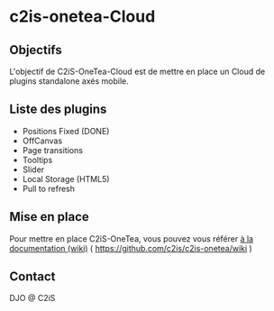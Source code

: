 # c2is-onetea-Cloud

## Objectifs
L'objectif de C2iS-OneTea-Cloud est de mettre en place un Cloud de plugins standalone axés mobile.

## Liste des plugins
- Positions Fixed (DONE)
- OffCanvas
- Page transitions
- Tooltips
- Slider
- Local Storage (HTML5)
- Pull to refresh


## Mise en place
Pour mettre en place C2iS-OneTea, vous pouvez vous référer [à la documentation (wiki)](https://github.com/c2is/c2is-onetea/wiki) ( https://github.com/c2is/c2is-onetea/wiki )

## Contact
DJO @ C2iS
